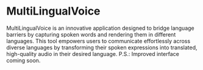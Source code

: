 # MultiLingualVoice
MultiLingualVoice is an innovative application designed to bridge language barriers by capturing spoken words and rendering them in different languages. This tool empowers users to communicate effortlessly across diverse languages by transforming their spoken expressions into translated, high-quality audio in their desired language.
 P.S.: Improved interface coming soon.
